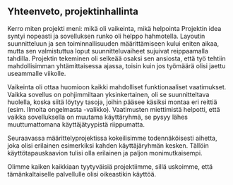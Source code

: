 ## Yhteenveto, projektinhallinta

Kerro miten projekti meni: mikä oli vaikeinta, mikä helpointa
Projektin idea syntyi nopeasti ja sovelluksen runko oli helppo hahmotella. Layoutin suunnitteluun ja sen toiminnallisuuden määrittämiseen kului eniten aikaa, mutta sen valmistuttua loput suunnitteluvaiheet sujuivat reippaamalla tahdilla. Projektin tekeminen oli selkeää osaksi sen ansiosta, että työ tehtiin mahdollisimman yhtämittaisessa ajassa, toisin kuin jos työmäärä olisi jaettu useammalle viikolle.

Vaikeinta oli ottaa huomioon kaikki mahdolliset funktionaaliset vaatimukset. Vaikka sovellus on pohjimmiltaan yksinkertainen, oli se suunnitteltava huolella, koska siitä löytyy tasoja, joihin pääsee käsiksi montaa eri reittiä (esim. Ilmoita ongelmasta -valikko). Vaatimusten miettimistä helpotti, että vaikka sovelluksella on muutama käyttäryhmä, se pysyy lähes muuttumattomana käyttäjätyypistä riippumatta.

Seuraavassa määrittelyprojektissa kokeilisimme todennäköisesti aihetta, joka olisi erilainen esimerkiksi kahden käyttäjäryhmän kesken. Tällöin käyttötapauskaavion tulisi olla erilainen ja paljon monimutkaisempi.

Olimme kaiken kaikkiaan tyytyväisiä projektiimme, sillä uskoimme, että tämänkaltaiselle palvellulle olisi oikeastikin käyttöä.
 
